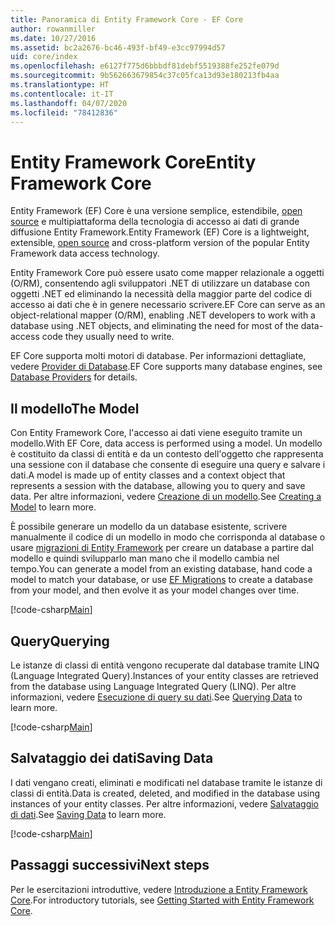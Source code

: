 ```yaml
---
title: Panoramica di Entity Framework Core - EF Core
author: rowanmiller
ms.date: 10/27/2016
ms.assetid: bc2a2676-bc46-493f-bf49-e3cc97994d57
uid: core/index
ms.openlocfilehash: e6127f775d6bbbdf81debf5519388fe252fe079d
ms.sourcegitcommit: 9b562663679854c37c05fca13d93e180213fb4aa
ms.translationtype: HT
ms.contentlocale: it-IT
ms.lasthandoff: 04/07/2020
ms.locfileid: "78412836"
---
```

# <a name="entity-framework-core"></a><span data-ttu-id="1de57-102">Entity Framework Core</span><span class="sxs-lookup"><span data-stu-id="1de57-102">Entity Framework Core</span></span>

<span data-ttu-id="1de57-103">Entity Framework (EF) Core è una versione semplice, estendibile, [open source](https://github.com/aspnet/EntityFrameworkCore) e multipiattaforma della tecnologia di accesso ai dati di grande diffusione Entity Framework.</span><span class="sxs-lookup"><span data-stu-id="1de57-103">Entity Framework (EF) Core is a lightweight, extensible, [open source](https://github.com/aspnet/EntityFrameworkCore) and cross-platform version of the popular Entity Framework data access technology.</span></span>

<span data-ttu-id="1de57-104">Entity Framework Core può essere usato come mapper relazionale a oggetti (O/RM), consentendo agli sviluppatori .NET di utilizzare un database con oggetti .NET ed eliminando la necessità della maggior parte del codice di accesso ai dati che è in genere necessario scrivere.</span><span class="sxs-lookup"><span data-stu-id="1de57-104">EF Core can serve as an object-relational mapper (O/RM), enabling .NET developers to work with a database using .NET objects, and eliminating the need for most of the data-access code they usually need to write.</span></span>

<span data-ttu-id="1de57-105">EF Core supporta molti motori di database. Per informazioni dettagliate, vedere [Provider di Database](providers/index.md).</span><span class="sxs-lookup"><span data-stu-id="1de57-105">EF Core supports many database engines, see [Database Providers](providers/index.md) for details.</span></span>

## <a name="the-model"></a><span data-ttu-id="1de57-106">Il modello</span><span class="sxs-lookup"><span data-stu-id="1de57-106">The Model</span></span>

<span data-ttu-id="1de57-107">Con Entity Framework Core, l'accesso ai dati viene eseguito tramite un modello.</span><span class="sxs-lookup"><span data-stu-id="1de57-107">With EF Core, data access is performed using a model.</span></span> <span data-ttu-id="1de57-108">Un modello è costituito da classi di entità e da un contesto dell'oggetto che rappresenta una sessione con il database che consente di eseguire una query e salvare i dati.</span><span class="sxs-lookup"><span data-stu-id="1de57-108">A model is made up of entity classes and a context object that represents a session with the database, allowing you to query and save data.</span></span> <span data-ttu-id="1de57-109">Per altre informazioni, vedere [Creazione di un modello](modeling/index.md).</span><span class="sxs-lookup"><span data-stu-id="1de57-109">See [Creating a Model](modeling/index.md) to learn more.</span></span>

<span data-ttu-id="1de57-110">È possibile generare un modello da un database esistente, scrivere manualmente il codice di un modello in modo che corrisponda al database o usare [migrazioni di Entity Framework](managing-schemas/migrations/index.md) per creare un database a partire dal modello e quindi svilupparlo man mano che il modello cambia nel tempo.</span><span class="sxs-lookup"><span data-stu-id="1de57-110">You can generate a model from an existing database, hand code a model to match your database, or use [EF Migrations](managing-schemas/migrations/index.md) to create a database from your model, and then evolve it as your model changes over time.</span></span>

[!code-csharp[Main](../../samples/core/Intro/Model.cs)]

## <a name="querying"></a><span data-ttu-id="1de57-111">Query</span><span class="sxs-lookup"><span data-stu-id="1de57-111">Querying</span></span>

<span data-ttu-id="1de57-112">Le istanze di classi di entità vengono recuperate dal database tramite LINQ (Language Integrated Query).</span><span class="sxs-lookup"><span data-stu-id="1de57-112">Instances of your entity classes are retrieved from the database using Language Integrated Query (LINQ).</span></span> <span data-ttu-id="1de57-113">Per altre informazioni, vedere [Esecuzione di query su dati](querying/index.md).</span><span class="sxs-lookup"><span data-stu-id="1de57-113">See [Querying Data](querying/index.md) to learn more.</span></span>

[!code-csharp[Main](../../samples/core/Intro/Program.cs#Querying)]

## <a name="saving-data"></a><span data-ttu-id="1de57-114">Salvataggio dei dati</span><span class="sxs-lookup"><span data-stu-id="1de57-114">Saving Data</span></span>

<span data-ttu-id="1de57-115">I dati vengano creati, eliminati e modificati nel database tramite le istanze di classi di entità.</span><span class="sxs-lookup"><span data-stu-id="1de57-115">Data is created, deleted, and modified in the database using instances of your entity classes.</span></span> <span data-ttu-id="1de57-116">Per altre informazioni, vedere [Salvataggio di dati](saving/index.md).</span><span class="sxs-lookup"><span data-stu-id="1de57-116">See [Saving Data](saving/index.md) to learn more.</span></span>

[!code-csharp[Main](../../samples/core/Intro/Program.cs#SavingData)]

## <a name="next-steps"></a><span data-ttu-id="1de57-117">Passaggi successivi</span><span class="sxs-lookup"><span data-stu-id="1de57-117">Next steps</span></span>

<span data-ttu-id="1de57-118">Per le esercitazioni introduttive, vedere [Introduzione a Entity Framework Core](get-started/index.md).</span><span class="sxs-lookup"><span data-stu-id="1de57-118">For introductory tutorials, see [Getting Started with Entity Framework Core](get-started/index.md).</span></span>
